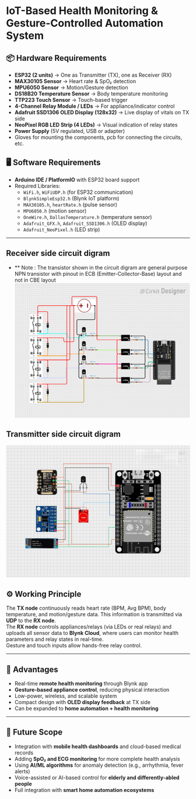 # IoT-Based Health Monitoring & Gesture-Controlled Automation System  

## 📦 Hardware Requirements  
- **ESP32 (2 units)** → One as Transmitter (TX), one as Receiver (RX)  
- **MAX30105 Sensor** → Heart rate & SpO₂ detection  
- **MPU6050 Sensor** → Motion/Gesture detection  
- **DS18B20 Temperature Sensor** → Body temperature monitoring  
- **TTP223 Touch Sensor** → Touch-based trigger  
- **4-Channel Relay Module / LEDs** → For appliance/indicator control  
- **Adafruit SSD1306 OLED Display (128x32)** → Live display of vitals on TX side  
- **NeoPixel RGB LED Strip (4 LEDs)** → Visual indication of relay states  
- **Power Supply** (5V regulated, USB or adapter)  
- Gloves for mounting the components, pcb for connecting the circuits, etc.  

## 🖥️ Software Requirements  
- **Arduino IDE / PlatformIO** with ESP32 board support  
- Required Libraries:  
  - `WiFi.h`, `WiFiUDP.h` (for ESP32 communication)  
  - `BlynkSimpleEsp32.h` (Blynk IoT platform)  
  - `MAX30105.h`, `heartRate.h` (pulse sensor)  
  - `MPU6050.h` (motion sensor)  
  - `OneWire.h`, `DallasTemperature.h` (temperature sensor)  
  - `Adafruit_GFX.h`, `Adafruit_SSD1306.h` (OLED display)  
  - `Adafruit_NeoPixel.h` (LED strip)  

---

## Receiver side circuit digram
- ** Note : The transistor shown in the circuit digram are general purpose NPN transistor with pinout in ECB (Emitter-Collector-Base) layout and not in CBE layout
![Circuit Diagram](assets/glove_rx.png)

## Transmitter side circuit digram
![Tx circuit digram](assets/gloves_tx.jpg)


## ⚙️ Working Principle  
The **TX node** continuously reads heart rate (BPM, Avg BPM), body temperature, and motion/gesture data. This information is transmitted via **UDP** to the **RX node**.  
The **RX node** controls appliances/relays (via LEDs or real relays) and uploads all sensor data to **Blynk Cloud**, where users can monitor health parameters and relay states in real-time.  
Gesture and touch inputs allow hands-free relay control.  

---

## 🌟 Advantages  
- Real-time **remote health monitoring** through Blynk app  
- **Gesture-based appliance control**, reducing physical interaction  
- Low-power, wireless, and scalable system  
- Compact design with **OLED display feedback** at TX side  
- Can be expanded to **home automation + health monitoring**  

---

## 🚀 Future Scope  
- Integration with **mobile health dashboards** and cloud-based medical records  
- Adding **SpO₂ and ECG monitoring** for more complete health analysis  
- Using **AI/ML algorithms** for anomaly detection (e.g., arrhythmia, fever alerts)  
- Voice-assisted or AI-based control for **elderly and differently-abled people**  
- Full integration with **smart home automation ecosystems**  
